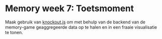 # Memory week 7: Toetsmoment


Maak gebruik van [knockout.js](https://knockoutjs.com/) om met behulp van de backend van de memory-game geaggregeerde data op te halen en in een fraaie visualisatie te tonen.
